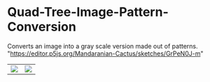 # Quad-Tree-Image-Pattern-Conversion
Converts an image into a gray scale version made out of patterns.
"https://editor.p5js.org/Mandaranian-Cactus/sketches/GrPeN0J-m"

<table>
  <tr>
    <td><img align="center" src="Images/Nunu (Converted).PNG"></td>
    <td><img align="center" src="Images/NewsPaper Zombie.PNG"></td>
  </tr>
</table>
